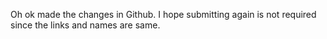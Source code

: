 Oh ok made the changes in Github. I hope submitting again is not required
since the links and names are same.
